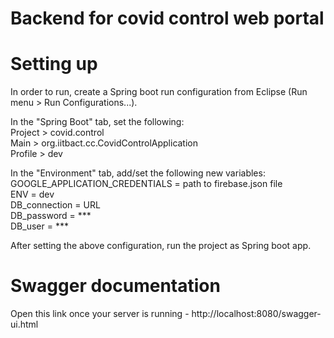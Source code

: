 # Backend for covid control web portal

# Setting up

In order to run, create a Spring boot run configuration from Eclipse (Run menu > Run Configurations...).

In the "Spring Boot" tab, set the following:  
Project > covid.control  
Main  > org.iitbact.cc.CovidControlApplication  
Profile > dev

In the "Environment" tab, add/set the following new variables:  
GOOGLE_APPLICATION_CREDENTIALS = path to firebase.json file  
ENV = dev  
DB_connection = URL  
DB_password = \*\*\*  
DB_user = \*\*\*

After setting the above configuration, run the project as Spring boot app.

# Swagger documentation
Open this link once your server is running - http://localhost:8080/swagger-ui.html
